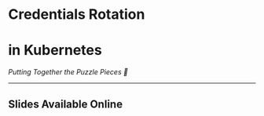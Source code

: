# Credentials Rotation
# in Kubernetes

<em>Putting Together the Puzzle Pieces 🧩</em>

---

## Slides Available Online

<img class="slides-qr-code"></img>
<!-- .element: class="r-stretch" -->

<a class="slides-qr-code"></a>
